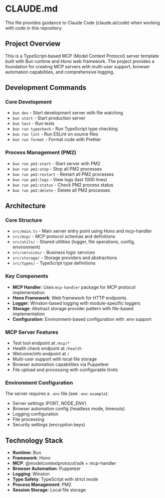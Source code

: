 # CLAUDE.md

This file provides guidance to Claude Code (claude.ai/code) when working with code in this repository.

## Project Overview

This is a TypeScript-based MCP (Model Context Protocol) server template built with Bun runtime and Hono web framework. The project provides a foundation for creating MCP servers with multi-user support, browser automation capabilities, and comprehensive logging.

## Development Commands

### Core Development
- `bun dev` - Start development server with file watching
- `bun start` - Start production server
- `bun test` - Run tests
- `bun run typecheck` - Run TypeScript type checking
- `bun run lint` - Run ESLint on source files
- `bun run format` - Format code with Prettier

### Process Management (PM2)
- `bun run pm2:start` - Start server with PM2
- `bun run pm2:stop` - Stop all PM2 processes
- `bun run pm2:restart` - Restart all PM2 processes
- `bun run pm2:logs` - View logs (last 1000 lines)
- `bun run pm2:status` - Check PM2 process status
- `bun run pm2:delete` - Delete all PM2 processes

## Architecture

### Core Structure
- `src/main.ts` - Main server entry point using Hono and mcp-handler
- `src/mcp/` - MCP protocol schemas and definitions
- `src/utils/` - Shared utilities (logger, file operations, config, environment)
- `src/services/` - Business logic services
- `src/storage/` - Storage providers and abstractions
- `src/types/` - TypeScript type definitions

### Key Components
- **MCP Handler**: Uses `mcp-handler` package for MCP protocol implementation
- **Hono Framework**: Web framework for HTTP endpoints
- **Logger**: Winston-based logging with module-specific loggers
- **Storage**: Abstract storage provider pattern with file-based implementation
- **Configuration**: Environment-based configuration with .env support

### MCP Server Features
- Test tool endpoint at `/mcp/*`
- Health check endpoint at `/health`
- Welcome/info endpoint at `/`
- Multi-user support with local file storage
- Browser automation capabilities via Puppeteer
- File upload and processing with configurable limits

### Environment Configuration
The server requires a `.env` file (see `.env.example`):
- Server settings (PORT, NODE_ENV)
- Browser automation config (headless mode, timeouts)
- Logging configuration
- File processing
- Security settings (encryption keys)

## Technology Stack
- **Runtime**: Bun
- **Framework**: Hono
- **MCP**: @modelcontextprotocol/sdk + mcp-handler
- **Browser Automation**: Puppeteer
- **Logging**: Winston
- **Type Safety**: TypeScript with strict mode
- **Process Management**: PM2
- **Session Storage**: Local file storage
